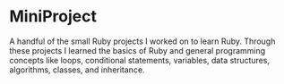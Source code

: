 # MiniProject

A handful of the small Ruby projects I worked on to learn Ruby. Through these projects I learned the basics of Ruby and general programming concepts like loops,
conditional statements, variables, data structures, algorithms, classes, and inheritance.

